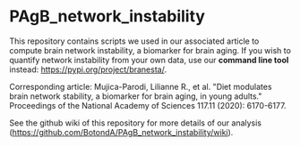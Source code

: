 # PAgB_network_instability
This repository contains scripts we used in our associated article to compute brain network instability, a biomarker for brain aging. If you wish to quantify network instability from your own data, use our **command line tool** instead: https://pypi.org/project/branesta/.

Corresponding article: Mujica-Parodi, Lilianne R., et al. "Diet modulates brain network stability, a biomarker for brain aging, in young adults." Proceedings of the National Academy of Sciences 117.11 (2020): 6170-6177.

See the github wiki of this repository for more details of our analysis (https://github.com/BotondA/PAgB_network_instability/wiki).

